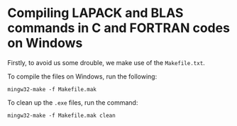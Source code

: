 # Compiling LAPACK and BLAS commands in C and FORTRAN codes on Windows

Firstly, to avoid us some drouble, we make use of the `Makefile.txt`.

To compile the files on Windows, run the following:

```
mingw32-make -f Makefile.mak
```

To clean up the `.exe` files, run the command:
```
mingw32-make -f Makefile.mak clean
```